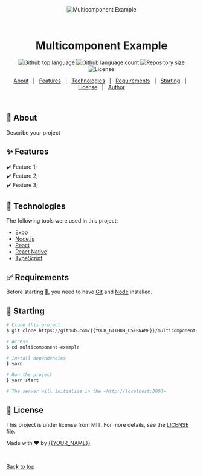 <div align="center" id="top"> 
  <img src="./.github/app.gif" alt="Multicomponent Example" />

  &#xa0;

  <!-- <a href="https://multicomponentexample.netlify.app">Demo</a> -->
</div>

<h1 align="center">Multicomponent Example</h1>

<p align="center">
  <img alt="Github top language" src="https://img.shields.io/github/languages/top/{{YOUR_GITHUB_USERNAME}}/multicomponent-example?color=56BEB8">

  <img alt="Github language count" src="https://img.shields.io/github/languages/count/{{YOUR_GITHUB_USERNAME}}/multicomponent-example?color=56BEB8">

  <img alt="Repository size" src="https://img.shields.io/github/repo-size/{{YOUR_GITHUB_USERNAME}}/multicomponent-example?color=56BEB8">

  <img alt="License" src="https://img.shields.io/github/license/{{YOUR_GITHUB_USERNAME}}/multicomponent-example?color=56BEB8">

  <!-- <img alt="Github issues" src="https://img.shields.io/github/issues/{{YOUR_GITHUB_USERNAME}}/multicomponent-example?color=56BEB8" /> -->

  <!-- <img alt="Github forks" src="https://img.shields.io/github/forks/{{YOUR_GITHUB_USERNAME}}/multicomponent-example?color=56BEB8" /> -->

  <!-- <img alt="Github stars" src="https://img.shields.io/github/stars/{{YOUR_GITHUB_USERNAME}}/multicomponent-example?color=56BEB8" /> -->
</p>

<!-- Status -->

<!-- <h4 align="center"> 
	🚧  Multicomponent Example 🚀 Under construction...  🚧
</h4> 

<hr> -->

<p align="center">
  <a href="#dart-about">About</a> &#xa0; | &#xa0; 
  <a href="#sparkles-features">Features</a> &#xa0; | &#xa0;
  <a href="#rocket-technologies">Technologies</a> &#xa0; | &#xa0;
  <a href="#white_check_mark-requirements">Requirements</a> &#xa0; | &#xa0;
  <a href="#checkered_flag-starting">Starting</a> &#xa0; | &#xa0;
  <a href="#memo-license">License</a> &#xa0; | &#xa0;
  <a href="https://github.com/{{YOUR_GITHUB_USERNAME}}" target="_blank">Author</a>
</p>

<br>

## :dart: About ##

Describe your project

## :sparkles: Features ##

:heavy_check_mark: Feature 1;\
:heavy_check_mark: Feature 2;\
:heavy_check_mark: Feature 3;

## :rocket: Technologies ##

The following tools were used in this project:

- [Expo](https://expo.io/)
- [Node.js](https://nodejs.org/en/)
- [React](https://pt-br.reactjs.org/)
- [React Native](https://reactnative.dev/)
- [TypeScript](https://www.typescriptlang.org/)

## :white_check_mark: Requirements ##

Before starting :checkered_flag:, you need to have [Git](https://git-scm.com) and [Node](https://nodejs.org/en/) installed.

## :checkered_flag: Starting ##

```bash
# Clone this project
$ git clone https://github.com/{{YOUR_GITHUB_USERNAME}}/multicomponent-example

# Access
$ cd multicomponent-example

# Install dependencies
$ yarn

# Run the project
$ yarn start

# The server will initialize in the <http://localhost:3000>
```

## :memo: License ##

This project is under license from MIT. For more details, see the [LICENSE](LICENSE.md) file.


Made with :heart: by <a href="https://github.com/{{YOUR_GITHUB_USERNAME}}" target="_blank">{{YOUR_NAME}}</a>

&#xa0;

<a href="#top">Back to top</a>
